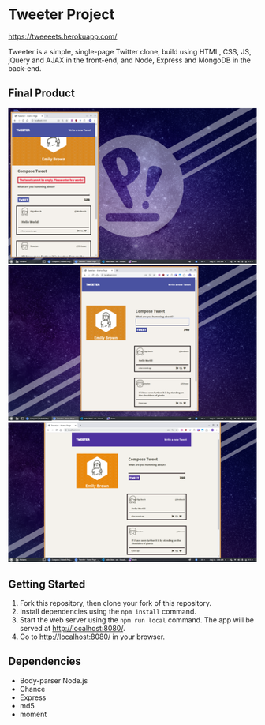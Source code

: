# Tweeter Project
https://tweeeets.herokuapp.com/

Tweeter is a simple, single-page Twitter clone, build using HTML, CSS, JS, jQuery and AJAX in the front-end, and Node, Express and MongoDB in the back-end.

## Final Product

!["screenshot of mobile app page"](https://github.com/Marwa7246/tweeter/blob/master/docs/mobileView.png)
!["screenshot of tablet app page"](https://github.com/Marwa7246/tweeter/blob/master/docs/tabletView.png)
!["screenshot of desktop app page"](https://github.com/Marwa7246/tweeter/blob/master/docs/desktopView.png)



## Getting Started

1. Fork this repository, then clone your fork of this repository.
2. Install dependencies using the `npm install` command.
3. Start the web server using the `npm run local` command. The app will be served at <http://localhost:8080/>.
4. Go to <http://localhost:8080/> in your browser.

## Dependencies

- Body-parser
Node.js
- Chance
- Express
- md5
- moment


 

